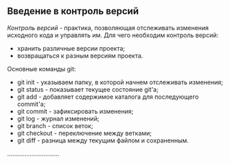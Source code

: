 ## Введение в контроль версий
*Контроль версий* - практика, позволяющая отслеживать изменения исходного кода и управлять им.
Для чего необходим контроль версий:
* хранить различные версии проекта;
* возвращаться к разным версиям проекта.

Основные команды git:
* git init - указываем папку, в которой начнем отслеживать изменения;
* git status - показывает текущее состояние git'а;
* git add - добавляет содержимое каталога для последующего commit'а;
* git commit - зафиксировать изменения;
* git log - журнал изменений;
* git branch - список веток;
* git checkout - переключение между ветками;
* git diff - разница между текущим файлом и сохраненным.

..............................